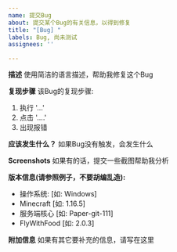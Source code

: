 ```yaml
---
name: 提交Bug
about: 提交某个Bug的有关信息，以得到修复
title: "[Bug] "
labels: Bug, 尚未测试
assignees: ''

---
```


**描述**
使用简洁的语言描述，帮助我修复这个Bug

**复现步骤**
该Bug的复现步骤:
1. 执行 '...'
2. 点击 '....'
3. 出现报错

**应该发生什么？**
如果Bug没有触发，会发生什么

**Screenshots**
如果有的话，提交一些截图帮助我分析

**版本信息(请参照例子，不要胡编乱造):**
 - 操作系统: [如: Windows]
 - Minecraft [如: 1.16.5]
 - 服务端核心 [如: Paper-git-111]
 - FlyWithFood [如: 2.0.3]

**附加信息**
如果有其它要补充的信息，请写在这里
